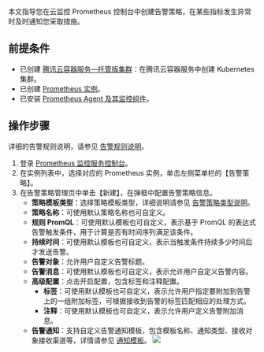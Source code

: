 本文指导您在云监控 Prometheus 控制台中创建告警策略，在某些指标发生异常时及时通知您采取措施。

## 前提条件

- 已创建 [腾讯云容器服务—托管版集群](https://cloud.tencent.com/document/product/457/32189#TemplateCreation)：在腾讯云容器服务中创建 Kubernetes 集群。
- 已创建 [Prometheus 实例](https://cloud.tencent.com/document/product/248/48690)。
- 已安装 [Prometheus Agent 及其监控组件](https://cloud.tencent.com/document/product/248/48859)。

## 操作步骤

详细的告警规则说明，请参见 [告警规则说明](https://cloud.tencent.com/document/product/248/48951)。

1. 登录 [ Prometheus 监控服务控制台](https://console.cloud.tencent.com/monitor/prometheus)。
2. 在实例列表中，选择对应的 Prometheus 实例，单击左侧菜单栏的【告警策略】。
3. 在告警策略管理页中单击【新建】，在弹框中配置告警策略信息。
	- **策略模板类型**：选择策略模板类型，详细说明请参见 [告警策略类型说明](https://cloud.tencent.com/document/product/248/48954)。
	- **策略名称**：可使用默认策略名称也可自定义。
	- **规则 PromQL**：可使用默认模板也可自定义，表示基于 PromQL 的表达式告警触发条件，用于计算是否有时间序列满足该条件。
	- **持续时间**：可使用默认模板也可自定义，表示当触发条件持续多少时间后才发送告警。
	- **告警对象**：允许用户自定义告警标题。
	- **告警消息**：可使用默认模板也可自定义，表示允许用户自定义告警内容。
	- **高级配置**：点击开启配置，包含标签和注释配置。
		- **标签**：可使用默认模板也可自定义，表示允许用户指定要附加到告警上的一组附加标签，可根据接收到告警的标签匹配相应的处理方式。
		- **注释**：可使用默认模板也可自定义，表示允许用户定义告警附加消息。
	- **告警通知**：支持自定义告警通知模板，包含模板名称、通知类型、接收对象接收渠道等，详情请参见 [通知模板](https://cloud.tencent.com/document/product/248/48955)。
 ![](https://main.qcloudimg.com/raw/580bf7bc8d157e449aeb938a6773e2d1.png)

